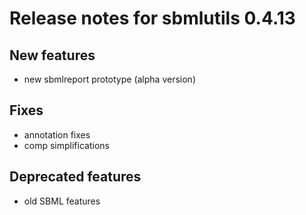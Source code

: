 # Release notes for sbmlutils 0.4.13

## New features
- new sbmlreport prototype (alpha version)
## Fixes
- annotation fixes
- comp simplifications
## Deprecated features
- old SBML features
 
